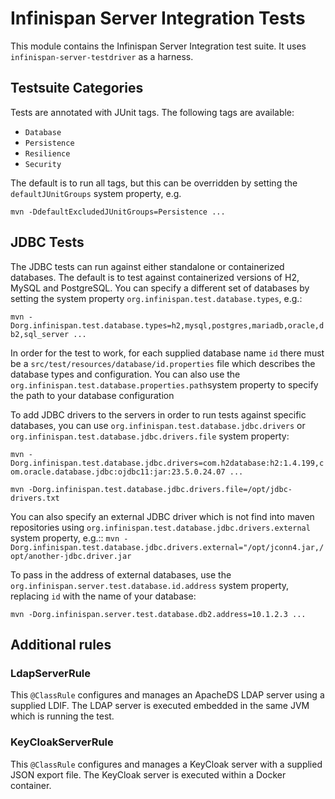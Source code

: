 Infinispan Server Integration Tests
========

This module contains the Infinispan Server Integration test suite. It uses `infinispan-server-testdriver` as a harness.

## Testsuite Categories

Tests are annotated with JUnit tags. The following tags are available:

* `Database`
* `Persistence`
* `Resilience`
* `Security`

The default is to run all tags, but this can be overridden by setting the `defaultJUnitGroups` system property, e.g.

`mvn -DdefaultExcludedJUnitGroups=Persistence ...`

## JDBC Tests

The JDBC tests can run against either standalone or containerized databases. 
The default is to test against containerized versions of H2, MySQL and PostgreSQL. 
You can specify a different set of databases by setting the system property `org.infinispan.test.database.types`, e.g.:

`mvn -Dorg.infinispan.test.database.types=h2,mysql,postgres,mariadb,oracle,db2,sql_server ...`

In order for the test to work, for each supplied database name `id` there must be a `src/test/resources/database/id.properties` file which describes the database types and configuration.
You can also use the `org.infinispan.test.database.properties.path`system property to specify the path to your database configuration

To add JDBC drivers to the servers in order to run tests against specific databases, you can use `org.infinispan.test.database.jdbc.drivers` or `org.infinispan.test.database.jdbc.drivers.file` system property:

`mvn -Dorg.infinispan.test.database.jdbc.drivers=com.h2database:h2:1.4.199,com.oracle.database.jdbc:ojdbc11:jar:23.5.0.24.07 ...`

`mvn -Dorg.infinispan.test.database.jdbc.drivers.file=/opt/jdbc-drivers.txt`

You can also specify an external JDBC driver which is not find into maven repositories using `org.infinispan.test.database.jdbc.drivers.external` system property, e.g.::
`mvn -Dorg.infinispan.test.database.jdbc.drivers.external="/opt/jconn4.jar,/opt/another-jdbc.driver.jar`

To pass in the address of external databases, use the `org.infinispan.server.test.database.id.address` system property, replacing `id` with the name of your database:

`mvn -Dorg.infinispan.server.test.database.db2.address=10.1.2.3 ...`

## Additional rules

### LdapServerRule

This `@ClassRule` configures and manages an ApacheDS LDAP server using a supplied LDIF. The LDAP server is executed embedded in the same JVM which is running the test. 

### KeyCloakServerRule

This `@ClassRule` configures and manages a KeyCloak server with a supplied JSON export file. The KeyCloak server is executed within a Docker container.